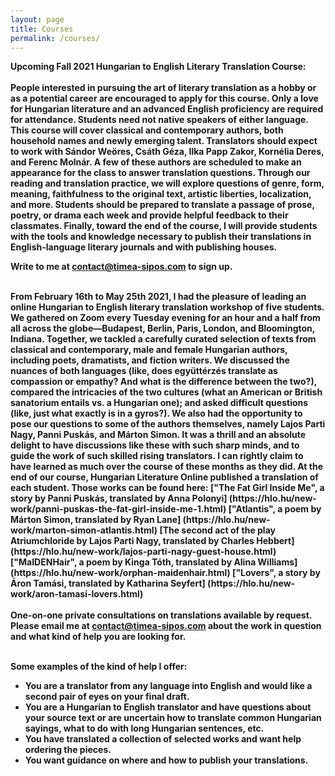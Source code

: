 ```yaml
---
layout: page
title: Courses
permalink: /courses/
---
```


<div stype="text-align:justify; text-justify:inter-word;">
<b> Upcoming Fall 2021 Hungarian to English Literary Translation Course: 
</div>
<br/>
  People interested in pursuing the art of literary translation as a hobby or as a potential career are encouraged to apply for this course. Only a love for     
  Hungarian literature and an advanced English proficiency are required for attendance. Students need not native speakers of either language. This course will cover 
  classical and contemporary authors, both household names and newly emerging talent. Translators should expect to work with Sándor Weöres, Csáth Géza, Ilka Papp 
  Zakor, Kornélia Deres, and Ferenc Molnár. A few of these authors are scheduled to make an appearance for the class to answer translation questions. Through our 
  reading and translation practice, we will explore questions of genre, form, meaning, faithfulness to the original text, artistic liberties, localization, and 
  more. Students should be prepared to translate a passage of prose, poetry, or drama each week and provide helpful feedback to their classmates. Finally, toward 
  the end of the course, I will provide students with the tools and knowledge necessary to publish their translations in English-language literary journals and with 
  publishing houses. 
</div>
<br/>
  
Write to me at <a href="mailto:contact@timea-sipos.com?subject=Course - Intro Hungarian English Literature">contact@timea-sipos.com</a> to sign up.
</div>
<br/>
  
<div stype="text-align:justify; text-justify:inter-word;">
  <b> From February 16th to May 25th 2021, I had the pleasure of leading an online Hungarian to English literary translation workshop of five students. We gathered 
    on Zoom every Tuesday evening for an hour and a half from all across the globe—Budapest, Berlin, Paris, London, and Bloomington, Indiana. Together, we tackled a 
    carefully curated selection of texts from classical and contemporary, male and female Hungarian authors, including poets, dramatists, and fiction writers. We 
    discussed the nuances of both languages (like, does együttérzés translate as compassion or empathy? And what is the difference between the two?), compared the 
    intricacies of the two cultures (what an American or British sanatorium entails vs. a Hungarian one); and asked difficult questions (like, just what exactly is 
    in a gyros?). We also had the opportunity to pose our questions to some of the authors themselves, namely Lajos Parti Nagy, Panni Puskás, and Márton Simon. It 
    was a thrill and an absolute delight to have discussions like these with such sharp minds, and to guide the work of such skilled rising translators. I can 
    rightly claim to have learned as much over the course of these months as they did. At the end of our course, Hungarian Literature Online published a translation 
    of each student. Those works can be found here: 
  ["The Fat Girl Inside Me", a story by Panni Puskás, translated by Anna Polonyi] (https://hlo.hu/new-work/panni-puskas-the-fat-girl-inside-me-1.html)
  ["Atlantis", a poem by Márton Simon, translated by Ryan Lane] (https://hlo.hu/new-work/marton-simon-atlantis.html)
  [The second act of the play Atriumchloride by Lajos Parti Nagy, translated by Charles Hebbert] (https://hlo.hu/new-work/lajos-parti-nagy-guest-house.html)
  ["MaIDENHair", a poem by Kinga Tóth, translated by Alina Williams] (https://hlo.hu/new-work/orphan-maidenhair.html)
  ["Lovers", a story by Áron Tamási, translated by Katharina Seyfert] (https://hlo.hu/new-work/aron-tamasi-lovers.html)
  </div>
<br/>

<div stype="text-align:justify; text-justify:inter-word;">
<b>One-on-one private consultations</b> on translations available by request. 
  Please email me at <a href="mailto:contact@timea-sipos.com?subject=Private Consultation">contact@timea-sipos.com</a> about the work in question and what kind of help you are looking for.
</div>
<br/>

Some examples of the kind of help I offer:
- You are a translator from any language into English and would like a second pair of eyes  on your final draft.
- You are a Hungarian to English translator and have questions about your source text or are uncertain how to translate common Hungarian sayings, what to do with 
  long Hungarian sentences, etc.
- You have translated a collection of selected works and want help ordering the pieces.
- You want guidance on where and how to publish your translations.
